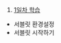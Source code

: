 1. [1일차 학습](https://github.com/king-dong-gun/Spring_PKUN/blob/master/md/day01.md)
  - 서블릿 환경설정
  - 서블릿 시작하기
